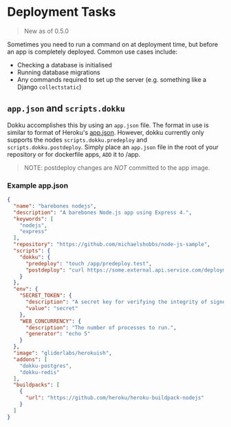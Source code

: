 # Deployment Tasks

> New as of 0.5.0

Sometimes you need to run a command on at deployment time, but before an app is completely deployed.
Common use cases include:

* Checking a database is initialised
* Running database migrations
* Any commands required to set up the server (e.g. something like a Django `collectstatic`)

## `app.json` and `scripts.dokku`

Dokku accomplishes this by using an `app.json` file. The format in use is similar to format of Heroku's [app.json](https://devcenter.heroku.com/articles/app-json-schema).
However, dokku currently only supports the nodes `scripts.dokku.predeploy` and `scripts.dokku.postdeploy`.
Simply place an `app.json` file in the root of your repository or for dockerfile apps, `ADD` it to /app.
>NOTE: postdeploy changes are *NOT* committed to the app image.

### Example app.json

```json
{
  "name": "barebones nodejs",
  "description": "A barebones Node.js app using Express 4.",
  "keywords": [
    "nodejs",
    "express"
  ],
  "repository": "https://github.com/michaelshobbs/node-js-sample",
  "scripts": {
    "dokku": {
      "predeploy": "touch /app/predeploy.test",
      "postdeploy": "curl https://some.external.api.service.com/deployment?state=success"
    }
  },
  "env": {
    "SECRET_TOKEN": {
      "description": "A secret key for verifying the integrity of signed cookies.",
      "value": "secret"
    },
    "WEB_CONCURRENCY": {
      "description": "The number of processes to run.",
      "generator": "echo 5"
    }
  },
  "image": "gliderlabs/herokuish",
  "addons": [
    "dokku-postgres",
    "dokku-redis"
  ],
  "buildpacks": [
    {
      "url": "https://github.com/heroku/heroku-buildpack-nodejs"
    }
  ]
}
```
